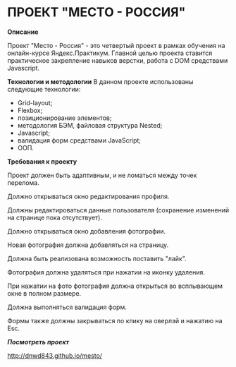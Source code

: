 ПРОЕКТ "МЕСТО - РОССИЯ"
=======================

**Описание**

Проект "Место - Россия" - это четвертый проект в рамках обучения на онлайн-курсе Яндекс.Практикум. 
Главной целью проекта ставится практическое закрепление навыков верстки, 
работа с DOM средствами Javascript.

**Технологии и методологии**
В данном проекте использованы следующие технологии:

- Grid-layout;
- Flexbox;
- позиционирование элементов;
- методология БЭМ, файловая структура Nested;
- Javascript;
- валидация форм средствами JavaScript;
- ООП.

**Требования к проекту**

Проект должен быть адаптивным, и не ломаться между точек перелома.

Должно открываться окно редактирования профиля.

Должны редактироваться данные пользователя (сохранение изменений на странице пока отсутствует).

Должно открываться окно добавления фотографии.

Новая фотография должна добавляться на страницу.

Должна быть реализована возможность поставить "лайк".

Фотография должна удаляться при нажатии на иконку удаления.

При нажатии на фото фотография должна открыться во всплывающем окне в полном размере.

Должна выполняться валидация форм.

Формы также должны закрываться по клику на оверлэй и нажатию на Esc.


***Посмотреть проект*** 

http://dnwd843.github.io/mesto/